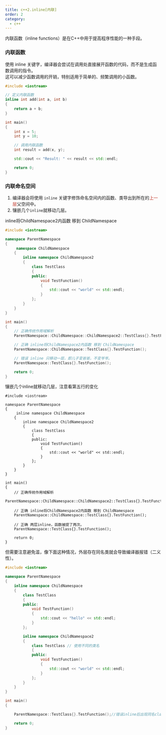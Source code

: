 ```yaml
---
title: c++2.inline[内联]
order: 2
category:
  - c++
---
```


<ChatMessage avatar="../../../assets/emoji/dsyj.png" :avatarWidth="40" alignLeft>
内联函数（inline functions）是在C++中用于提高程序性能的一种手段。
</ChatMessage>

### 内联函数

<ChatMessage avatar="../../../assets/emoji/bqb (6).png" :avatarWidth="40">
使用 inline 关键字，编译器会尝试在调用处直接展开函数的代码，而不是生成函数调用的指令。<br>
这可以减少函数调用的开销，特别适用于简单的、频繁调用的小函数。
</ChatMessage>

```cpp
#include <iostream>

// 定义内联函数
inline int add(int a, int b) 
{
    return a + b;
}

int main() 
{
    int x = 5;
    int y = 10;

    // 调用内联函数
    int result = add(x, y);

    std::cout << "Result: " << result << std::endl;

    return 0;
}

```

### 内联命名空间

<ChatMessage avatar="../../../assets/emoji/bqb (2).png" :avatarWidth="40" alignLeft>

1. 编译器会将使用 `inline` 关键字修饰命名空间内的函数、类导出到所在的<span style="color: #c0392b">上一层</span>父空间中。<br>
2. 镶嵌几个`inline`就移动几层。

</ChatMessage>

<ChatMessage avatar="../../../assets/emoji/bqb (6).png" :avatarWidth="40">
inline将ChildNamespace2内函数 移到 ChildNamespace
</ChatMessage>

```cpp
#include <iostream>

namespace ParentNamespace
{
	 namespace ChildNamespace
    {
		inline namespace ChildNamespace2
   		{
			class TestClass
			{
			public:
				void TestFunction()
				{
					std::cout << "world" << std::endl;
				}
			};
        }
    }	
}

int main()
{
    // 正确传统作用域解析
    ParentNamespace::ChildNamespace::ChildNamespace2::TestClass{}.TestFunction();

    // 正确 inline将ChildNamespace2内函数 移到 ChildNamespace
	ParentNamespace::ChildNamespace::TestClass{}.TestFunction();

    // 错误 inline 只移动一层，即儿子变爸爸，不变爷爷。
	ParentNamespace::TestClass{}.TestFunction();

    return 0;
}

```
<ChatMessage avatar="../../../assets/emoji/bqb (6).png" :avatarWidth="40">
镶嵌几个inline就移动几层，注意看第五行的变化
</ChatMessage>


```cpp{5}
#include <iostream>

namespace ParentNamespace
{
	 inline namespace ChildNamespace
    {
		inline namespace ChildNamespace2
   		{
			class TestClass
			{
			public:
				void TestFunction()
				{
					std::cout << "world" << std::endl;
				}
			};
        }
    }	
}

int main()
{
    // 正确传统作用域解析
    ParentNamespace::ChildNamespace::ChildNamespace2::TestClass{}.TestFunction();

    // 正确 inline将ChildNamespace2内函数 移到 ChildNamespace
	ParentNamespace::ChildNamespace::TestClass{}.TestFunction();

    // 正确 两层inline，函数被提了两次。
	ParentNamespace::TestClass{}.TestFunction();

    return 0;
}

```

<ChatMessage avatar="../../../assets/emoji/hh.png" :avatarWidth="40">
但需要注意避免滥，像下面这种情况，外层存在同名类就会导致编译器报错（二义性）。
</ChatMessage>

```cpp
#include <iostream>

namespace ParentNamespace
{
    inline namespace ChildNamespace
    {
        class TestClass
        {
        public:
            void TestFunction()
            {
                std::cout << "hello" << std::endl;
            }
        };

        inline namespace ChildNamespace2
        {
            class TestClass // 使用不同的类名
            {
            public:
                void TestFunction()
                {
                    std::cout << "world" << std::endl;
                }
            };
        }
    }
}

int main()
{

    ParentNamespace::TestClass{}.TestFunction();//错误inline后出现同名class导致二义性

    return 0;
}

```